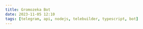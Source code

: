 ```yaml
---
title: Gromozeka Bot
date: 2023-11-05 12:10
tags: [telegram, api, nodejs, telebuilder, typescript, bot]
---
```

